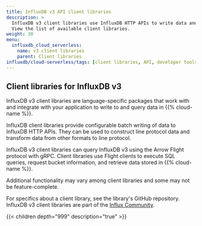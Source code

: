 ```yaml
---
title: InfluxDB v3 API client libraries
description: >
  InfluxDB v3 client libraries use InfluxDB HTTP APIs to write data and use [Flight SQL clients](/influxdb/cloud-serverless/reference/client-libraries/flight-sql) to query data stored in an InfluxDB Cloud Serverless bucket.
  View the list of available client libraries.
weight: 30
menu:
  influxdb_cloud_serverless:
    name: v3 client libraries
    parent: Client libraries
influxdb/cloud-serverless/tags: [client libraries, API, developer tools]
---
```


## Client libraries for InfluxDB v3

InfluxDB v3 client libraries are language-specific packages that work with
and integrate with your application to write to and query data in {{% cloud-name %}}.

InfluxDB client libraries provide configurable batch writing of data to InfluxDB HTTP APIs.
They can be used to construct line protocol data and transform data from other formats
to line protocol.

InfluxDB v3 client libraries can query InfluxDB v3 using the Arrow Flight protocol with gRPC.
Client libraries use Flight clients to execute SQL queries, request
bucket information, and retrieve data stored in {{% cloud-name %}}.

Additional functionality may vary among client libraries and some may not be feature-complete.

For specifics about a client library, see the library's GitHub repository.
InfluxDB v3 client libraries are part of the [Influx Community](https://github.com/InfluxCommunity).

{{< children depth="999" description="true" >}}
